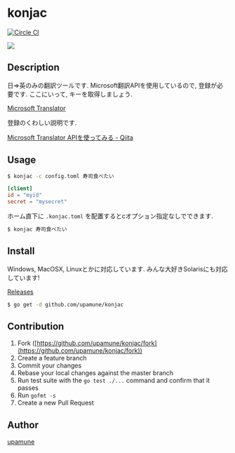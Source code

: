 # konjac
[![Circle CI](https://circleci.com/gh/upamune/konjac/tree/master.svg?style=svg)](https://circleci.com/gh/upamune/konjac/tree/master)


![](https://i.gyazo.com/bdab6bee047af3065ce5f3e71e3587a3.gif)


## Description
日=>英のみの翻訳ツールです. Microsoft翻訳APIを使用しているので, 登録が必要です.
ここにいって, キーを取得しましょう.

[Microsoft Translator](https://datamarket.azure.com/dataset/bing/microsofttranslator)

登録のくわしい説明です.

[Microsoft Translator APIを使ってみる - Qiita](http://qiita.com/kemayako/items/21fe36005e6e729aff77)

## Usage

```bash
$ konjac -c config.toml 寿司食べたい
```

```toml:config.toml
[client]
id = "myid"
secret = "mysecret"
```

ホーム直下に `.konjac.toml` を配置するとcオプション指定なしでできます.

```bash
$ konjac 寿司食べたい
```


## Install

Windows, MacOSX, Linuxとかに対応しています. みんな大好きSolarisにも対応しています!

[Releases](https://github.com/upamune/konjac/releases)

```bash
$ go get -d github.com/upamune/konjac
```

## Contribution

1. Fork ([https://github.com/upamune/konjac/fork](https://github.com/upamune/konjac/fork))
1. Create a feature branch
1. Commit your changes
1. Rebase your local changes against the master branch
1. Run test suite with the `go test ./...` command and confirm that it passes
1. Run `gofmt -s`
1. Create a new Pull Request

## Author

[upamune](https://github.com/upamune)
